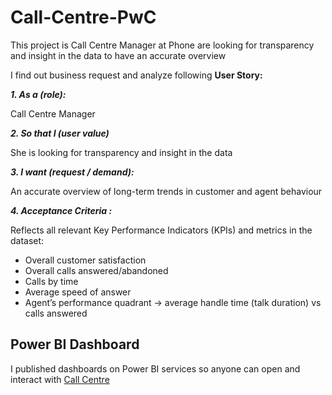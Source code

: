 # Call-Centre-PwC
This project is  Call Centre Manager at Phone are looking for transparency and insight in the data to have an accurate overview 

I find out business request and analyze following **User Story:**

***1. As a (role):*** 		

Call Centre Manager	

***2. So that I (user value)*** 	

She is looking for transparency and insight in the data

***3. I want (request / demand):*** 

An accurate overview of long-term trends in customer and agent behaviour

***4. Acceptance Criteria :*** 

Reflects all relevant Key Performance Indicators (KPIs) and metrics in the dataset: 
-	Overall customer satisfaction
-	Overall calls answered/abandoned
-	Calls by time
-	Average speed of answer
-	Agent’s performance quadrant -> average handle time (talk duration) vs calls answered

## Power BI Dashboard
I published dashboards on Power BI services so anyone can open and interact with [Call Centre](https://app.powerbi.com/view?r=eyJrIjoiZTVjYjkyNDYtMDg0Ni00OWY0LTllNzAtYjI4ZjRmMWU4OTc2IiwidCI6IjM1ZTE1M2EzLTViYzgtNGZjMC04YmZhLTVkNDFhZmQ0NDU0NSIsImMiOjN9)

